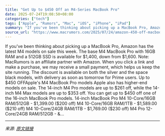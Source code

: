 ```yaml
---
title: "Get Up to $450 Off an M4-Series MacBook Pro"
date: 2025-07-24T19:08:50+08:00
categories: ["tech"]
tags: ["Apple", "Rumors", "Mac", "iOS", "iPhone", "iPad"]
summary: "If you've been thinking about picking up a MacBook Pro, Amazon has the latest M4 models on sale this week. The base M4 MacBook Pro with 16GB RAM and a 512GB SSD is available for &#36;1,400, down from "
source_url: "https://www.macrumors.com/2025/07/24/amazon-450-off-macbook-pro-m4/"
---
```


If you've been thinking about picking up a MacBook Pro, Amazon has the latest M4 models on sale this week. The base M4 MacBook Pro with 16GB RAM and a 512GB SSD is available for &#36;1,400, down from &#36;1,600. Note: MacRumors is an affiliate partner with Amazon. When you click a link and make a purchase, we may receive a small payment, which helps us keep the site running. The discount is available on both the silver and the space black models, with delivery as soon as tomorrow for Prime users. Up to &#36;450 OFFApple's M4 MacBook Pro models Apple also has higher-end models on sale. The 14-inch M4 Pro models are up to &#36;261 off, while the 14-inch M4 Max models are up to &#36;353 off. You can get up to &#36;450 off one of the 16-inch &zwnj;MacBook Pro&zwnj; models. 14-inch MacBook Pro M4 10-Core/16GB RAM/512GB - &#36;1,399.00 (&#36;200 off) M4 10-Core/16GB RAM/1TB - &#36;1,589.00 (&#36;210 off) M4 10-Core/24GB RAM/1TB - &#36;1,769.00 (&#36;230 off) M4 Pro 12-Core/24GB RAM/512GB - &...

---

*来源: [原文链接](https://www.macrumors.com/2025/07/24/amazon-450-off-macbook-pro-m4/)*
